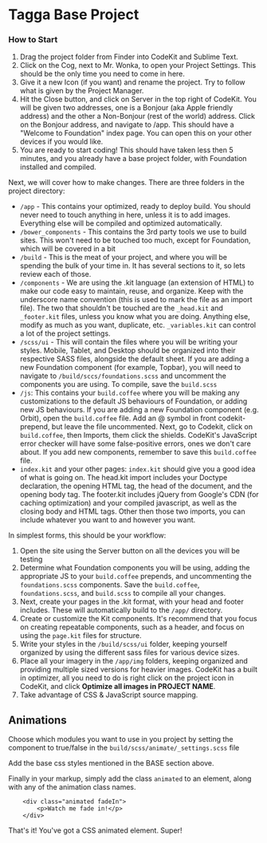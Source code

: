 # Tagga Base Project

### How to Start  
1. Drag the project folder from Finder into CodeKit and Sublime Text.  
2. Click on the Cog, next to Mr. Wonka, to open your Project Settings.  This should be the only time you need to come in here.  
3. Give it a new Icon (if you want) and rename the project.  Try to follow what is given by the Project Manager.  
4. Hit the Close button, and click on Server in the top right of CodeKit.  You will be given two addresses, one is a Bonjour (aka Apple friendly address) and the other a Non-Bonjour (rest of the world) address.  Click on the Bonjour address, and navigate to /app.  This should have a "Welcome to Foundation" index page.  You can open this on your other devices if you would like.  
5. You are ready to start coding!  This should have taken less then 5 minutes, and you already have a base project folder, with Foundation installed and compiled.  

Next, we will cover how to make changes.  There are three folders in the project directory:  

* `/app` - This contains your optimized, ready to deploy build.  You should never need to touch anything in here, unless it is to add images.  Everything else will be compiled and optimized automatically.  
* `/bower_components` - This contains the 3rd party tools we use to build sites.  This won't need to be touched too much, except for Foundation, which will be covered in a bit
* `/build` - This is the meat of your project, and where you will be spending the bulk of your time in.  It has several sections to it, so lets review each of those.  
* `/components` - We are using the .kit language (an extension of HTML) to make our code easy to maintain, reuse, and organize.  Keep with the underscore name convention (this is used to mark the file as an import file).  The two that shouldn't be touched are the `_head.kit` and `_footer.kit` files, unless you know what you are doing.  Anything else, modify as much as you want, duplicate, etc.  `_variables.kit` can control a lot of the project settings.  
* `/scss/ui` - This will contain the files where you will be writing your styles.  Mobile, Tablet, and Desktop should be organized into their respective SASS files, alongside the default sheet.  If you are adding a new Foundation component (for example, Topbar), you will need to navigate to `/build/sccs/foundations.scss` and uncomment the components you are using.  To compile, save the `build.scss`
* `/js`: This contains your `build.coffee` where you will be making any customizations to the default JS behaviours of Foundation, or adding new JS behaviours.  If you are adding a new Foundation component (e.g. Orbit), open the `build.coffee` file.  Add an @ symbol in front codekit-prepend, but leave the file uncommented.  Next, go to Codekit, click on `build.coffee`, then Imports, them click the shields.  CodeKit's JavaScript error checker will have some false-positive errors, ones we don't care about.  If you add new components, remember to save this `build.coffee` file.  
* `index.kit` and your other pages: `index.kit` should give you a good idea of what is going on.  The head.kit import includes your Doctype declaration, the opening HTML tag, the head of the document, and the opening body tag.  The footer.kit includes jQuery from Google's CDN (for caching optimization) and your compiled javascript, as well as the closing body and HTML tags.  Other then those two imports, you can include whatever you want to and however you want.  

In simplest forms, this should be your workflow:  
1. Open the site using the Server button on all the devices you will be testing
2. Determine what Foundation components you will be using, adding the appropriate JS to your `build.coffee` prepends, and uncommenting the `foundations.scss` components.  Save the `build.coffee`, `foundations.scss`, and `build.scss` to compile all your changes.  
3. Next, create your pages in the .kit format, with your head and footer includes.  These will automatically build to the `/app/` directory.  
4. Create or customize the Kit components.  It's recommend that you focus on creating repeatable components, such as a header, and focus on using the `page.kit` files for structure.  
5. Write your styles in the `/build/scss/ui` folder, keeping yourself organized by using the different sass files for various device sizes.  
6. Place all your imagery in the `/app/img` folders, keeping organized and providing multiple sized versions for heavier images.  CodeKit has a built in optimizer, all you need to do is right click on the project icon in CodeKit, and click **Optimize all images in PROJECT NAME**.
7. Take advantage of CSS & JavaScript source mapping.  


## Animations

Choose which modules you want to use in you project by setting the component to true/false in the `build/scss/animate/_settings.scss` file

Add the base css styles mentioned in the BASE section above.  

Finally in your markup, simply add the class `animated` to an element, along with any of the animation class names.  

````
    <div class="animated fadeIn">
    	<p>Watch me fade in!</p>
    </div>
````

That's it! You've got a CSS animated element. Super!
